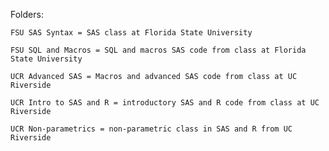 
Folders:

	FSU SAS Syntax = SAS class at Florida State University

	FSU SQL and Macros = SQL and macros SAS code from class at Florida State University

	UCR Advanced SAS = Macros and advanced SAS code from class at UC Riverside

	UCR Intro to SAS and R = introductory SAS and R code from class at UC Riverside

	UCR Non-parametrics = non-parametric class in SAS and R from UC Riverside
